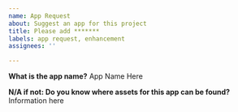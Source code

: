 ```yaml
---
name: App Request
about: Suggest an app for this project
title: Please add *******
labels: app request, enhancement
assignees: ''

---
```


**What is the app name?**
App Name Here

**N/A if not: Do you know where assets for this app can be found?**
Information here
